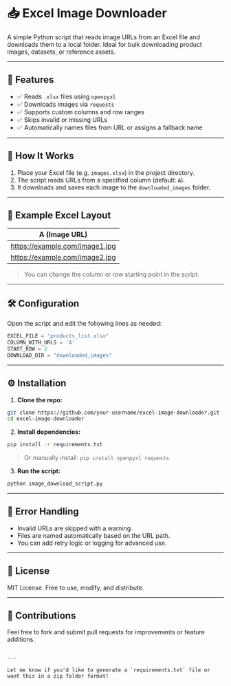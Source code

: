 # 📥 Excel Image Downloader

A simple Python script that reads image URLs from an Excel file and downloads them to a local folder. Ideal for bulk downloading product images, datasets, or reference assets.

---

## 🚀 Features

- ✅ Reads `.xlsx` files using `openpyxl`
- ✅ Downloads images via `requests`
- ✅ Supports custom columns and row ranges
- ✅ Skips invalid or missing URLs
- ✅ Automatically names files from URL or assigns a fallback name

---

## 📂 How It Works

1. Place your Excel file (e.g. `images.xlsx`) in the project directory.
2. The script reads URLs from a specified column (default: `A`).
3. It downloads and saves each image to the `downloaded_images` folder.

---

## 📄 Example Excel Layout

| A (Image URL)                     |
|----------------------------------|
| https://example.com/image1.jpg   |
| https://example.com/image2.jpg   |

> You can change the column or row starting point in the script.

---

## 🛠 Configuration

Open the script and edit the following lines as needed:

```python
EXCEL_FILE = "products_list.xlsx"
COLUMN_WITH_URLS = 'A'
START_ROW = 2
DOWNLOAD_DIR = "downloaded_images"
````

---

## ⚙️ Installation

1. **Clone the repo:**

```bash
git clone https://github.com/your-username/excel-image-downloader.git
cd excel-image-downloader
```

2. **Install dependencies:**

```bash
pip install -r requirements.txt
```

> Or manually install:
> `pip install openpyxl requests`

3. **Run the script:**

```bash
python image_download_script.py
```

---

## 🧯 Error Handling

* Invalid URLs are skipped with a warning.
* Files are named automatically based on the URL path.
* You can add retry logic or logging for advanced use.

---

## 📄 License

MIT License. Free to use, modify, and distribute.

---

## 🙌 Contributions

Feel free to fork and submit pull requests for improvements or feature additions.

```

---

Let me know if you'd like to generate a `requirements.txt` file or want this in a zip folder format!
```
